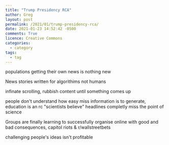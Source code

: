```yaml
---
title: "Trump Presidency RCA"
author: Greg
layout: post
permalink: /2021/01/trump-presidency-rca/
date: 2021-01-23 14:52:42 -0500
comments: True
licence: Creative Commons
categories:
  - category
tags:
  - tag
---
```


populations getting their own news is nothing new

News stories written for algorithims not humans

infinate scrolling, rubbish content until something comes up

people don't understand how easy miss information is to generate, education is an rc
"scientists believe" headlines completly miss the point of science

Groups are finally learning to successfully organise online with good and bad consequences, capitol riots & r/wallstreetbets

challenging people's ideas isn't profitable 